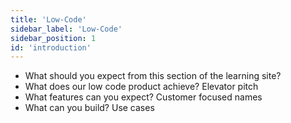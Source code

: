 ```yaml
---
title: 'Low-Code'
sidebar_label: 'Low-Code'
sidebar_position: 1
id: 'introduction'
---
```


- What should you expect from this section of the learning site?
- What does our low code product achieve? Elevator pitch
- What features can you expect? Customer focused names
- What can you build? Use cases